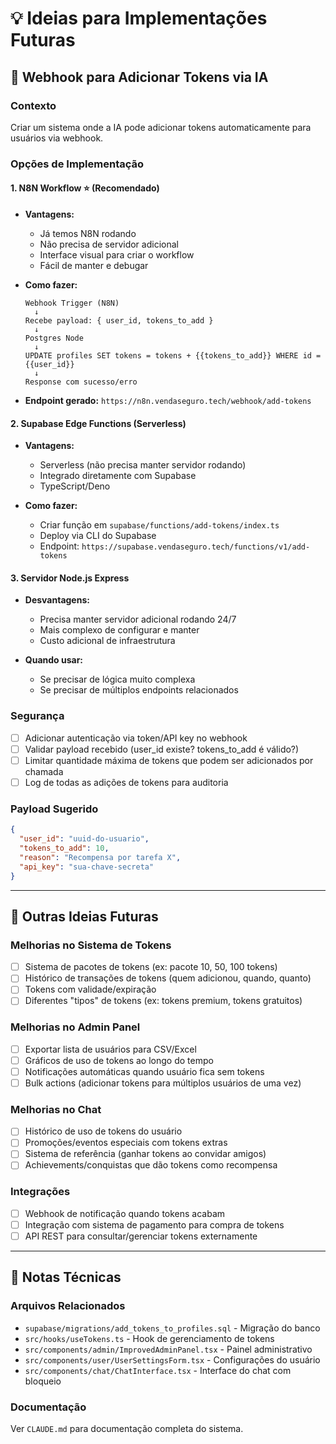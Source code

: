 # 💡 Ideias para Implementações Futuras

## 🔗 Webhook para Adicionar Tokens via IA

### Contexto
Criar um sistema onde a IA pode adicionar tokens automaticamente para usuários via webhook.

### Opções de Implementação

#### 1. **N8N Workflow** ⭐ (Recomendado)
- **Vantagens:**
  - Já temos N8N rodando
  - Não precisa de servidor adicional
  - Interface visual para criar o workflow
  - Fácil de manter e debugar

- **Como fazer:**
  ```
  Webhook Trigger (N8N)
    ↓
  Recebe payload: { user_id, tokens_to_add }
    ↓
  Postgres Node
    ↓
  UPDATE profiles SET tokens = tokens + {{tokens_to_add}} WHERE id = {{user_id}}
    ↓
  Response com sucesso/erro
  ```

- **Endpoint gerado:** `https://n8n.vendaseguro.tech/webhook/add-tokens`

#### 2. **Supabase Edge Functions** (Serverless)
- **Vantagens:**
  - Serverless (não precisa manter servidor rodando)
  - Integrado diretamente com Supabase
  - TypeScript/Deno

- **Como fazer:**
  - Criar função em `supabase/functions/add-tokens/index.ts`
  - Deploy via CLI do Supabase
  - Endpoint: `https://supabase.vendaseguro.tech/functions/v1/add-tokens`

#### 3. **Servidor Node.js Express**
- **Desvantagens:**
  - Precisa manter servidor adicional rodando 24/7
  - Mais complexo de configurar e manter
  - Custo adicional de infraestrutura

- **Quando usar:**
  - Se precisar de lógica muito complexa
  - Se precisar de múltiplos endpoints relacionados

### Segurança
- [ ] Adicionar autenticação via token/API key no webhook
- [ ] Validar payload recebido (user_id existe? tokens_to_add é válido?)
- [ ] Limitar quantidade máxima de tokens que podem ser adicionados por chamada
- [ ] Log de todas as adições de tokens para auditoria

### Payload Sugerido
```json
{
  "user_id": "uuid-do-usuario",
  "tokens_to_add": 10,
  "reason": "Recompensa por tarefa X",
  "api_key": "sua-chave-secreta"
}
```

---

## 🎯 Outras Ideias Futuras

### Melhorias no Sistema de Tokens
- [ ] Sistema de pacotes de tokens (ex: pacote 10, 50, 100 tokens)
- [ ] Histórico de transações de tokens (quem adicionou, quando, quanto)
- [ ] Tokens com validade/expiração
- [ ] Diferentes "tipos" de tokens (ex: tokens premium, tokens gratuitos)

### Melhorias no Admin Panel
- [ ] Exportar lista de usuários para CSV/Excel
- [ ] Gráficos de uso de tokens ao longo do tempo
- [ ] Notificações automáticas quando usuário fica sem tokens
- [ ] Bulk actions (adicionar tokens para múltiplos usuários de uma vez)

### Melhorias no Chat
- [ ] Histórico de uso de tokens do usuário
- [ ] Promoções/eventos especiais com tokens extras
- [ ] Sistema de referência (ganhar tokens ao convidar amigos)
- [ ] Achievements/conquistas que dão tokens como recompensa

### Integrações
- [ ] Webhook de notificação quando tokens acabam
- [ ] Integração com sistema de pagamento para compra de tokens
- [ ] API REST para consultar/gerenciar tokens externamente

---

## 📝 Notas Técnicas

### Arquivos Relacionados
- `supabase/migrations/add_tokens_to_profiles.sql` - Migração do banco
- `src/hooks/useTokens.ts` - Hook de gerenciamento de tokens
- `src/components/admin/ImprovedAdminPanel.tsx` - Painel administrativo
- `src/components/user/UserSettingsForm.tsx` - Configurações do usuário
- `src/components/chat/ChatInterface.tsx` - Interface do chat com bloqueio

### Documentação
Ver `CLAUDE.md` para documentação completa do sistema.

